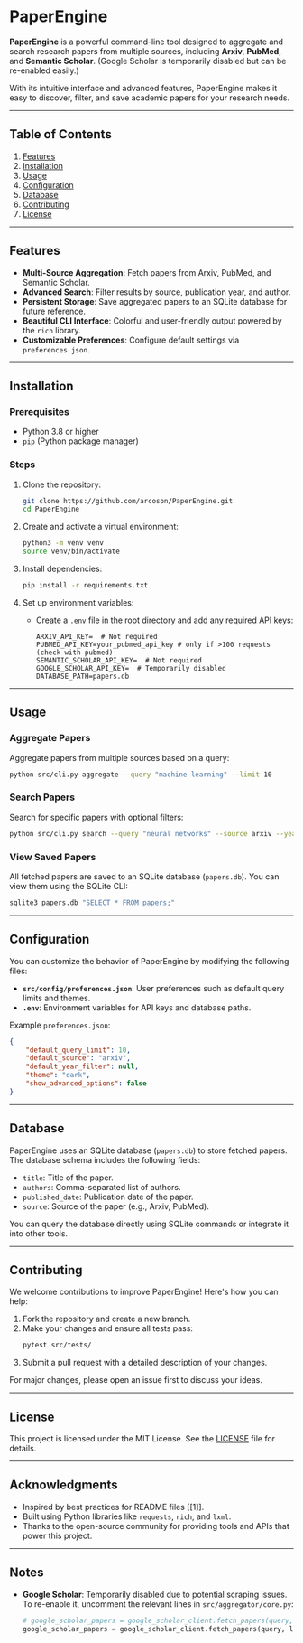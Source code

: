# PaperEngine

**PaperEngine** is a powerful command-line tool designed to aggregate and search research papers from multiple sources, including **Arxiv**, **PubMed**, and **Semantic Scholar**. (Google Scholar is temporarily disabled but can be re-enabled easily.)

With its intuitive interface and advanced features, PaperEngine makes it easy to discover, filter, and save academic papers for your research needs.

---

## Table of Contents
1. [Features](#features)
2. [Installation](#installation)
3. [Usage](#usage)
4. [Configuration](#configuration)
5. [Database](#database)
6. [Contributing](#contributing)
7. [License](#license)

---

## Features
- **Multi-Source Aggregation**: Fetch papers from Arxiv, PubMed, and Semantic Scholar.
- **Advanced Search**: Filter results by source, publication year, and author.
- **Persistent Storage**: Save aggregated papers to an SQLite database for future reference.
- **Beautiful CLI Interface**: Colorful and user-friendly output powered by the `rich` library.
- **Customizable Preferences**: Configure default settings via `preferences.json`.

---

## Installation

### Prerequisites
- Python 3.8 or higher
- `pip` (Python package manager)

### Steps
1. Clone the repository:
   ```bash
   git clone https://github.com/arcoson/PaperEngine.git
   cd PaperEngine
   ```

2. Create and activate a virtual environment:
   ```bash
   python3 -m venv venv
   source venv/bin/activate
   ```

3. Install dependencies:
   ```bash
   pip install -r requirements.txt
   ```

4. Set up environment variables:
   - Create a `.env` file in the root directory and add any required API keys:
     ```env
     ARXIV_API_KEY=  # Not required
     PUBMED_API_KEY=your_pubmed_api_key # only if >100 requests (check with pubmed)
     SEMANTIC_SCHOLAR_API_KEY=  # Not required
     GOOGLE_SCHOLAR_API_KEY=  # Temporarily disabled
     DATABASE_PATH=papers.db
     ```

---

## Usage

### Aggregate Papers
Aggregate papers from multiple sources based on a query:
```bash
python src/cli.py aggregate --query "machine learning" --limit 10
```

### Search Papers
Search for specific papers with optional filters:
```bash
python src/cli.py search --query "neural networks" --source arxiv --year 2022
```

### View Saved Papers
All fetched papers are saved to an SQLite database (`papers.db`). You can view them using the SQLite CLI:
```bash
sqlite3 papers.db "SELECT * FROM papers;"
```

---

## Configuration

You can customize the behavior of PaperEngine by modifying the following files:

- **`src/config/preferences.json`**: User preferences such as default query limits and themes.
- **`.env`**: Environment variables for API keys and database paths.

Example `preferences.json`:
```json
{
    "default_query_limit": 10,
    "default_source": "arxiv",
    "default_year_filter": null,
    "theme": "dark",
    "show_advanced_options": false
}
```

---

## Database

PaperEngine uses an SQLite database (`papers.db`) to store fetched papers. The database schema includes the following fields:
- `title`: Title of the paper.
- `authors`: Comma-separated list of authors.
- `published_date`: Publication date of the paper.
- `source`: Source of the paper (e.g., Arxiv, PubMed).

You can query the database directly using SQLite commands or integrate it into other tools.

---

## Contributing

We welcome contributions to improve PaperEngine! Here's how you can help:
1. Fork the repository and create a new branch.
2. Make your changes and ensure all tests pass:
   ```bash
   pytest src/tests/
   ```
3. Submit a pull request with a detailed description of your changes.

For major changes, please open an issue first to discuss your ideas.

---

## License

This project is licensed under the MIT License. See the [LICENSE](LICENSE) file for details.

---

## Acknowledgments

- Inspired by best practices for README files [[1]].
- Built using Python libraries like `requests`, `rich`, and `lxml`.
- Thanks to the open-source community for providing tools and APIs that power this project.

---

## Notes

- **Google Scholar**: Temporarily disabled due to potential scraping issues. To re-enable it, uncomment the relevant lines in `src/aggregator/core.py`:
  ```python
  # google_scholar_papers = google_scholar_client.fetch_papers(query, limit)
  google_scholar_papers = google_scholar_client.fetch_papers(query, limit) # this might not work as google scholar does not have offical API, might need to implement web scraping
  ```
